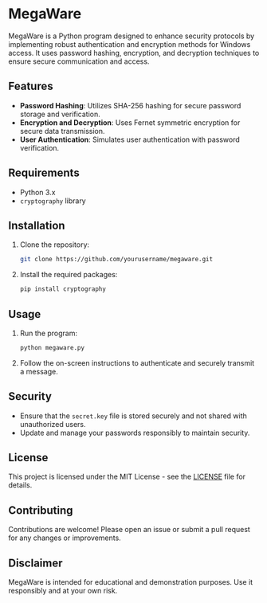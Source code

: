 # MegaWare

MegaWare is a Python program designed to enhance security protocols by implementing robust authentication and encryption methods for Windows access. It uses password hashing, encryption, and decryption techniques to ensure secure communication and access.

## Features

- **Password Hashing**: Utilizes SHA-256 hashing for secure password storage and verification.
- **Encryption and Decryption**: Uses Fernet symmetric encryption for secure data transmission.
- **User Authentication**: Simulates user authentication with password verification.

## Requirements

- Python 3.x
- `cryptography` library

## Installation

1. Clone the repository:
   ```bash
   git clone https://github.com/yourusername/megaware.git
   ```

2. Install the required packages:
   ```bash
   pip install cryptography
   ```

## Usage

1. Run the program:
   ```bash
   python megaware.py
   ```

2. Follow the on-screen instructions to authenticate and securely transmit a message.

## Security

- Ensure that the `secret.key` file is stored securely and not shared with unauthorized users.
- Update and manage your passwords responsibly to maintain security.

## License

This project is licensed under the MIT License - see the [LICENSE](LICENSE) file for details.

## Contributing

Contributions are welcome! Please open an issue or submit a pull request for any changes or improvements.

## Disclaimer

MegaWare is intended for educational and demonstration purposes. Use it responsibly and at your own risk.